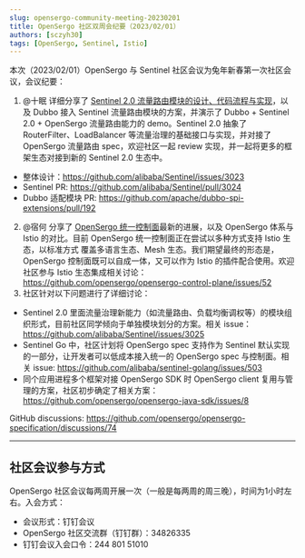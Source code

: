 ```yaml
---
slug: opensergo-community-meeting-20230201
title: OpenSergo 社区双周会纪要（2023/02/01）
authors: [sczyh30]
tags: [OpenSergo, Sentinel, Istio]
---
```


本次（2023/02/01）OpenSergo 与 Sentinel 社区会议为兔年新春第一次社区会议，会议纪要：

1. @十眠 详细分享了 [Sentinel 2.0 流量路由模块的设计、代码流程与实现](https://github.com/alibaba/Sentinel/issues/3023)，以及 Dubbo 接入 Sentinel 流量路由模块的方案，并演示了 Dubbo + Sentinel 2.0 + OpenSergo 流量路由能力的 demo。Sentinel 2.0 抽象了 RouterFilter、LoadBalancer 等流量治理的基础接口与实现，并对接了 OpenSergo 流量路由 spec，欢迎社区一起 review 实现，并一起将更多的框架生态对接到新的 Sentinel 2.0 生态中。
  - 整体设计：https://github.com/alibaba/Sentinel/issues/3023
  - Sentinel PR: https://github.com/alibaba/Sentinel/pull/3024
  - Dubbo 适配模块 PR: https://github.com/apache/dubbo-spi-extensions/pull/192
2. @宿何 分享了 [OpenSergo 统一控制面](https://github.com/opensergo/opensergo-control-plane)最新的进展，以及 OpenSergo 体系与 Istio 的对比。目前 OpenSergo 统一控制面正在尝试以多种方式支持 Istio 生态，以标准方式 覆盖多语言生态、Mesh 生态。我们期望最终的形态是，OpenSergo 控制面既可以自成一体，又可以作为 Istio 的插件配合使用。欢迎社区参与 Istio 生态集成相关讨论：https://github.com/opensergo/opensergo-control-plane/issues/52
3. 社区针对以下问题进行了详细讨论：
  - Sentinel 2.0 里面流量治理新能力（如流量路由、负载均衡调权等）的模块组织形式，目前社区同学倾向于单独模块划分的方案。相关 issue：https://github.com/alibaba/Sentinel/issues/3025
  - Sentinel Go 中，社区计划将 OpenSergo spec 支持作为 Sentinel 默认实现的一部分，让开发者可以低成本接入统一的 OpenSergo spec 与控制面。相关 issue: https://github.com/alibaba/sentinel-golang/issues/503
  - 同个应用进程多个框架对接 OpenSergo SDK 时 OpenSergo client 复用与管理的方案，社区初步确定了相关方案：https://github.com/opensergo/opensergo-java-sdk/issues/8

GitHub discussions: https://github.com/opensergo/opensergo-specification/discussions/74

---

## 社区会议参与方式

OpenSergo 社区会议每两周开展一次（一般是每两周的周三晚），时间为1小时左右。入会方式：

* 会议形式：钉钉会议
* OpenSergo 社区交流群（钉钉群）：34826335
* 钉钉会议入会口令：244 801 51010
